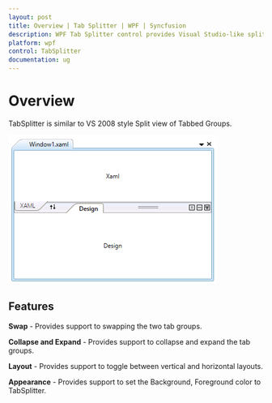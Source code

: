 ```yaml
---
layout: post
title: Overview | Tab Splitter | WPF | Syncfusion
description: WPF Tab Splitter control provides Visual Studio-like split view capability. It produce documents in horizontal or vertical split.
platform: wpf
control: TabSplitter
documentation: ug
---
```


# Overview

TabSplitter is similar to VS 2008 style Split view of Tabbed Groups.

![Overview of TabSplitter](Overview_images/overview.png)

## Features

**Swap** - Provides support to swapping the two tab groups.

**Collapse and Expand** - Provides support to collapse and expand the tab groups.

**Layout** - Provides support to toggle between vertical and horizontal layouts.

**Appearance** - Provides support to set the Background, Foreground color to TabSplitter.
